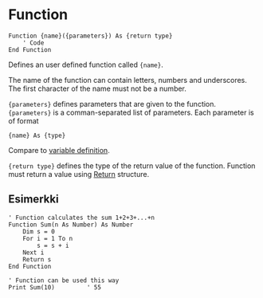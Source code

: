 <!--structure-->
Function
========

```eppabasic
Function {name}({parameters}) As {return type}
    ' Code
End Function
```

Defines an user defined function called `{name}`.

The name of the function can contain letters, numbers and underscores.
The first character of the name must not be a number.

`{parameters}` defines parameters that are given to the function.
`{parameters}` is a comman-separated list of parameters.
Each parameter is of format
```eppabasic
{name} As {type}
```
Compare to [variable definition](manual:dim).

`{return type}` defines the type of the return value of the function.
Function must return a value using [Return](manual:return) structure.

Esimerkki
---------
```eppabasic
' Function calculates the sum 1+2+3+...+n
Function Sum(n As Number) As Number
    Dim s = 0
    For i = 1 To n
        s = s + i
    Next i
    Return s
End Function

' Function can be used this way
Print Sum(10)         ' 55
```
